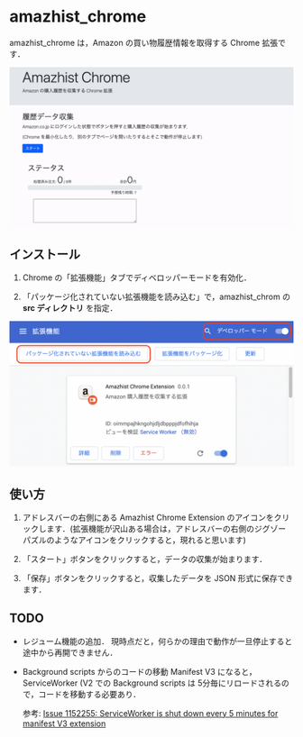 # amazhist_chrome

amazhist_chrome は，Amazon の買い物履歴情報を取得する Chrome 拡張です．

![スクリーンショット](img/movie.gif)

## インストール

1. Chrome の「拡張機能」タブでディベロッパーモードを有効化．

2. 「パッケージ化されていない拡張機能を読み込む」で，amazhist_chrom の **src ディレクトリ** を指定．

![スクリーンショット](img/usage_1.png)

## 使い方

1. アドレスバーの右側にある Amazhist Chrome Extension のアイコンをクリックします．(拡張機能が沢山ある場合は，アドレスバーの右側のジグゾーパズルのようなアイコンをクリックすると，現れると思います)

2. 「スタート」ボタンをクリックすると，データの収集が始まります．

3. 「保存」ボタンをクリックすると，収集したデータを JSON 形式に保存できます．


## TODO

- レジューム機能の追加．
  現時点だと，何らかの理由で動作が一旦停止すると途中から再開できません．

- Background scripts からのコードの移動
  Manifest V3 になると，ServiceWorker (V2 での Background scripts は 5分毎にリロードされるので，コードを移動する必要あり．

  参考: [Issue 1152255: ServiceWorker is shut down every 5 minutes for manifest V3 extension](https://bugs.chromium.org/p/chromium/issues/detail?id=1152255)
